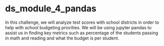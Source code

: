 # ds_module_4_pandas
In this challenge, we will analyze test scores with school districts in order to help with school budgeting priorities. We will be using jupyter pandas to assist us in finding key metrics such as percentage of the students passing in math and reading and what the budget is per student. 
